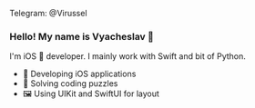 Telegram: @Virussel



### Hello! My name is Vyacheslav 👋
I'm iOS 🍏 developer.
I mainly work with Swift and bit of Python.

- 🍏 Developing iOS applications 
- 🧩 Solving coding puzzles 
- 🖼 Using UIKit and SwiftUI for layout 
